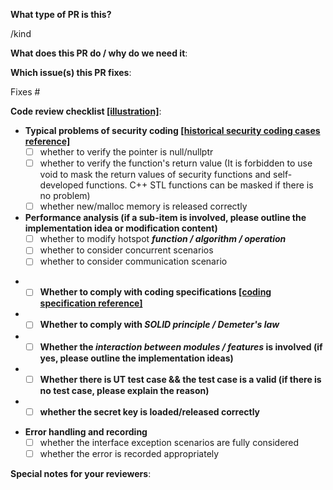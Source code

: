 <!--  Thanks for sending a pull request!  Here are some tips for you:

1) If this is your first time, please read our contributor guidelines: https://gitee.com/mindspore/mindspore/blob/master/CONTRIBUTING.md

2) If you want to contribute your code but don't know who will review and merge, please add label `mindspore-assistant` to the pull request, we will find and do it as soon as possible.
-->

**What type of PR is this?**
<!-- 
Choose one label from `bug`, `task`, `feature` and `refactor`, and replace `<label>` below the comment block. 

If this pr is not only bugfix/task/feature and also a refactor, you can append `/kind refactor` label after `/kind bug`, `/kind task` and `/kind feature`.
-->
/kind <label>


**What does this PR do / why do we need it**:


**Which issue(s) this PR fixes**:
<!-- 
*Automatically closes linked issue when PR is merged.
Usage: `Fixes #<issue number>`, or `Fixes (paste link of issue)`.
-->
Fixes #


**Code review checklist [[illustration]](https://gitee.com/mindspore/community/blob/master/security/code_review_checklist_mechanism.md)**:

- **Typical problems of security coding [[historical security coding cases reference]](https://gitee.com/mindspore/community/blob/master/security/security_coding_violation_cases.md)**
    - [ ] whether to verify the pointer is null/nullptr
    - [ ] whether to verify the function's return value (It is forbidden to use void to mask the return values of security functions and self-developed functions. C++ STL functions can be masked if there is no problem)
    - [ ] whether new/malloc memory is released correctly
- **Performance analysis (if a sub-item is involved, please outline the implementation idea or modification content)**
    - [ ] whether to modify hotspot ***function / algorithm / operation***
    - [ ] whether to consider concurrent scenarios
    - [ ] whether to consider communication scenario
+ - [ ] **Whether to comply with coding specifications [[coding specification reference]](https://gitee.com/mindspore/community/blob/master/security/coding_guild_cpp_zh_cn.md)**
+ - [ ] **Whether to comply with ***SOLID principle / Demeter's law*****
+ - [ ] **Whether the ***interaction between modules / features*** is involved (if yes, please outline the implementation ideas)**
+ - [ ] **Whether there is UT test case && the test case is a valid (if there is no test case, please explain the reason)**
+ - [ ] **whether the secret key is loaded/released correctly**
- **Error handling and recording**
    - [ ] whether the interface exception scenarios are fully considered
    - [ ] whether the error is recorded appropriately

**Special notes for your reviewers**:
<!-- + - [ ] **Whether document (installation, tutorial, design, reference, API, migration guide, FAQ, etc.) modification is involved** -->
<!-- + - [ ] **Whether it causes forward compatibility failure** -->
<!-- + - [ ] **Whether the API change is involved** -->
<!-- + - [ ] **Whether the dependent third-party library change is involved** -->
